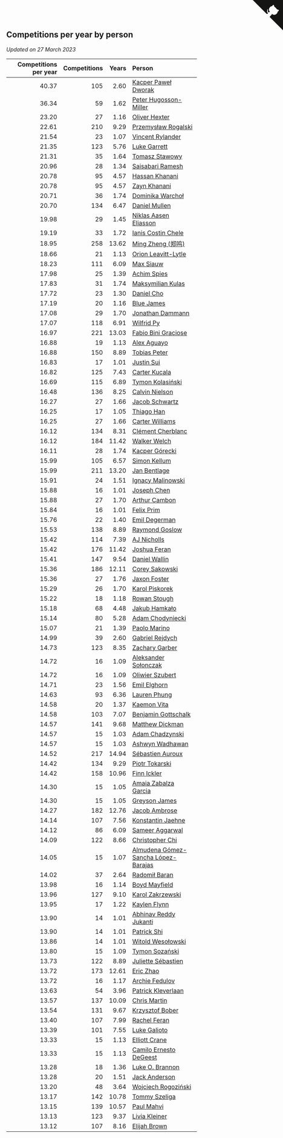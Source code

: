 ## Competitions per year by person

*Updated on 27 March 2023*

| Competitions per year | Competitions | Years | Person |
| ---: | ---: | ---: | :--- |
| 40.37 | 105 | 2.60 | [Kacper Paweł Dworak](https://www.worldcubeassociation.org/persons/2020DWOR01) |
| 36.34 | 59 | 1.62 | [Peter Hugosson-Miller](https://www.worldcubeassociation.org/persons/2021HUGO01) |
| 23.20 | 27 | 1.16 | [Oliver Hexter](https://www.worldcubeassociation.org/persons/2022HEXT01) |
| 22.61 | 210 | 9.29 | [Przemysław Rogalski](https://www.worldcubeassociation.org/persons/2013ROGA02) |
| 21.54 | 23 | 1.07 | [Vincent Rylander](https://www.worldcubeassociation.org/persons/2022RYLA01) |
| 21.35 | 123 | 5.76 | [Luke Garrett](https://www.worldcubeassociation.org/persons/2017GARR05) |
| 21.31 | 35 | 1.64 | [Tomasz Stawowy](https://www.worldcubeassociation.org/persons/2021STAW01) |
| 20.96 | 28 | 1.34 | [Saisabari Ramesh](https://www.worldcubeassociation.org/persons/2021RAME01) |
| 20.78 | 95 | 4.57 | [Hassan Khanani](https://www.worldcubeassociation.org/persons/2018KHAN26) |
| 20.78 | 95 | 4.57 | [Zayn Khanani](https://www.worldcubeassociation.org/persons/2018KHAN28) |
| 20.71 | 36 | 1.74 | [Dominika Warchoł](https://www.worldcubeassociation.org/persons/2021WARC01) |
| 20.70 | 134 | 6.47 | [Daniel Mullen](https://www.worldcubeassociation.org/persons/2016MULL04) |
| 19.98 | 29 | 1.45 | [Niklas Aasen Eliasson](https://www.worldcubeassociation.org/persons/2021ELIA01) |
| 19.19 | 33 | 1.72 | [Ianis Costin Chele](https://www.worldcubeassociation.org/persons/2021CHEL01) |
| 18.95 | 258 | 13.62 | [Ming Zheng (郑鸣)](https://www.worldcubeassociation.org/persons/2009ZHEN11) |
| 18.66 | 21 | 1.13 | [Orion Leavitt-Lytle](https://www.worldcubeassociation.org/persons/2022LEAV01) |
| 18.23 | 111 | 6.09 | [Max Siauw](https://www.worldcubeassociation.org/persons/2017SIAU02) |
| 17.98 | 25 | 1.39 | [Achim Spies](https://www.worldcubeassociation.org/persons/2021SPIE01) |
| 17.83 | 31 | 1.74 | [Maksymilian Kulas](https://www.worldcubeassociation.org/persons/2021KULA02) |
| 17.72 | 23 | 1.30 | [Daniel Cho](https://www.worldcubeassociation.org/persons/2021CHOD01) |
| 17.19 | 20 | 1.16 | [Blue James](https://www.worldcubeassociation.org/persons/2022JAME01) |
| 17.08 | 29 | 1.70 | [Jonathan Dammann](https://www.worldcubeassociation.org/persons/2021DAMM01) |
| 17.07 | 118 | 6.91 | [Wilfrid Py](https://www.worldcubeassociation.org/persons/2016PYWI01) |
| 16.97 | 221 | 13.03 | [Fabio Bini Graciose](https://www.worldcubeassociation.org/persons/2010GRAC02) |
| 16.88 | 19 | 1.13 | [Alex Aguayo](https://www.worldcubeassociation.org/persons/2022AGUA01) |
| 16.88 | 150 | 8.89 | [Tobias Peter](https://www.worldcubeassociation.org/persons/2014PETE03) |
| 16.83 | 17 | 1.01 | [Justin Sui](https://www.worldcubeassociation.org/persons/2022SUIJ01) |
| 16.82 | 125 | 7.43 | [Carter Kucala](https://www.worldcubeassociation.org/persons/2015KUCA01) |
| 16.69 | 115 | 6.89 | [Tymon Kolasiński](https://www.worldcubeassociation.org/persons/2016KOLA02) |
| 16.48 | 136 | 8.25 | [Calvin Nielson](https://www.worldcubeassociation.org/persons/2014NIEL03) |
| 16.27 | 27 | 1.66 | [Jacob Schwartz](https://www.worldcubeassociation.org/persons/2021SCHW01) |
| 16.25 | 17 | 1.05 | [Thiago Han](https://www.worldcubeassociation.org/persons/2022HANT01) |
| 16.25 | 27 | 1.66 | [Carter Williams](https://www.worldcubeassociation.org/persons/2021WILL06) |
| 16.12 | 134 | 8.31 | [Clément Cherblanc](https://www.worldcubeassociation.org/persons/2014CHER05) |
| 16.12 | 184 | 11.42 | [Walker Welch](https://www.worldcubeassociation.org/persons/2011WELC01) |
| 16.11 | 28 | 1.74 | [Kacper Górecki](https://www.worldcubeassociation.org/persons/2021GORE01) |
| 15.99 | 105 | 6.57 | [Simon Kellum](https://www.worldcubeassociation.org/persons/2016KELL12) |
| 15.99 | 211 | 13.20 | [Jan Bentlage](https://www.worldcubeassociation.org/persons/2010BENT01) |
| 15.91 | 24 | 1.51 | [Ignacy Malinowski](https://www.worldcubeassociation.org/persons/2021MALI02) |
| 15.88 | 16 | 1.01 | [Joseph Chen](https://www.worldcubeassociation.org/persons/2022CHEN16) |
| 15.88 | 27 | 1.70 | [Arthur Cambon](https://www.worldcubeassociation.org/persons/2021CAMB01) |
| 15.84 | 16 | 1.01 | [Felix Prim](https://www.worldcubeassociation.org/persons/2022PRIM01) |
| 15.76 | 22 | 1.40 | [Emil Degerman](https://www.worldcubeassociation.org/persons/2021DEGE01) |
| 15.53 | 138 | 8.89 | [Raymond Goslow](https://www.worldcubeassociation.org/persons/2014GOSL01) |
| 15.42 | 114 | 7.39 | [AJ Nicholls](https://www.worldcubeassociation.org/persons/2015NICH04) |
| 15.42 | 176 | 11.42 | [Joshua Feran](https://www.worldcubeassociation.org/persons/2011FERA01) |
| 15.41 | 147 | 9.54 | [Daniel Wallin](https://www.worldcubeassociation.org/persons/2013WALL03) |
| 15.36 | 186 | 12.11 | [Corey Sakowski](https://www.worldcubeassociation.org/persons/2011SAKO01) |
| 15.36 | 27 | 1.76 | [Jaxon Foster](https://www.worldcubeassociation.org/persons/2021FOST01) |
| 15.29 | 26 | 1.70 | [Karol Piskorek](https://www.worldcubeassociation.org/persons/2021PISK01) |
| 15.22 | 18 | 1.18 | [Rowan Stough](https://www.worldcubeassociation.org/persons/2022STOU01) |
| 15.18 | 68 | 4.48 | [Jakub Hamkało](https://www.worldcubeassociation.org/persons/2018HAMK01) |
| 15.14 | 80 | 5.28 | [Adam Chodyniecki](https://www.worldcubeassociation.org/persons/2017CHOD02) |
| 15.07 | 21 | 1.39 | [Paolo Marino](https://www.worldcubeassociation.org/persons/2021MARI04) |
| 14.99 | 39 | 2.60 | [Gabriel Rejdych](https://www.worldcubeassociation.org/persons/2020REJD01) |
| 14.73 | 123 | 8.35 | [Zachary Garber](https://www.worldcubeassociation.org/persons/2014GARB01) |
| 14.72 | 16 | 1.09 | [Aleksander Sołonczak](https://www.worldcubeassociation.org/persons/2022SOLO01) |
| 14.72 | 16 | 1.09 | [Oliwier Szubert](https://www.worldcubeassociation.org/persons/2022SZUB01) |
| 14.71 | 23 | 1.56 | [Emil Elghorn](https://www.worldcubeassociation.org/persons/2021ELGH01) |
| 14.63 | 93 | 6.36 | [Lauren Phung](https://www.worldcubeassociation.org/persons/2016PHUN02) |
| 14.58 | 20 | 1.37 | [Kaemon Vita](https://www.worldcubeassociation.org/persons/2021VITA01) |
| 14.58 | 103 | 7.07 | [Benjamin Gottschalk](https://www.worldcubeassociation.org/persons/2016GOTT01) |
| 14.57 | 141 | 9.68 | [Matthew Dickman](https://www.worldcubeassociation.org/persons/2013DICK01) |
| 14.57 | 15 | 1.03 | [Adam Chadzynski](https://www.worldcubeassociation.org/persons/2022CHAD02) |
| 14.57 | 15 | 1.03 | [Ashwyn Wadhawan](https://www.worldcubeassociation.org/persons/2022WADH02) |
| 14.52 | 217 | 14.94 | [Sébastien Auroux](https://www.worldcubeassociation.org/persons/2008AURO01) |
| 14.42 | 134 | 9.29 | [Piotr Tokarski](https://www.worldcubeassociation.org/persons/2013TOKA01) |
| 14.42 | 158 | 10.96 | [Finn Ickler](https://www.worldcubeassociation.org/persons/2012ICKL01) |
| 14.30 | 15 | 1.05 | [Amaia Zabalza Garcia](https://www.worldcubeassociation.org/persons/2022GARC03) |
| 14.30 | 15 | 1.05 | [Greyson James](https://www.worldcubeassociation.org/persons/2022JAME02) |
| 14.27 | 182 | 12.76 | [Jacob Ambrose](https://www.worldcubeassociation.org/persons/2010AMBR01) |
| 14.14 | 107 | 7.56 | [Konstantin Jaehne](https://www.worldcubeassociation.org/persons/2015JAEH01) |
| 14.12 | 86 | 6.09 | [Sameer Aggarwal](https://www.worldcubeassociation.org/persons/2017AGGA01) |
| 14.09 | 122 | 8.66 | [Christopher Chi](https://www.worldcubeassociation.org/persons/2014CHIC01) |
| 14.05 | 15 | 1.07 | [Almudena Gómez-Sancha López-Barajas](https://www.worldcubeassociation.org/persons/2022GOME03) |
| 14.02 | 37 | 2.64 | [Radomił Baran](https://www.worldcubeassociation.org/persons/2020BARA02) |
| 13.98 | 16 | 1.14 | [Boyd Mayfield](https://www.worldcubeassociation.org/persons/2022MAYF01) |
| 13.96 | 127 | 9.10 | [Karol Zakrzewski](https://www.worldcubeassociation.org/persons/2014ZAKR01) |
| 13.95 | 17 | 1.22 | [Kaylen Flynn](https://www.worldcubeassociation.org/persons/2022FLYN01) |
| 13.90 | 14 | 1.01 | [Abhinav Reddy Jukanti](https://www.worldcubeassociation.org/persons/2022JUKA01) |
| 13.90 | 14 | 1.01 | [Patrick Shi](https://www.worldcubeassociation.org/persons/2022SHIP01) |
| 13.86 | 14 | 1.01 | [Witold Wesołowski](https://www.worldcubeassociation.org/persons/2022WESO01) |
| 13.80 | 15 | 1.09 | [Tymon Sozański](https://www.worldcubeassociation.org/persons/2022SOZA01) |
| 13.73 | 122 | 8.89 | [Juliette Sébastien](https://www.worldcubeassociation.org/persons/2014SEBA01) |
| 13.72 | 173 | 12.61 | [Eric Zhao](https://www.worldcubeassociation.org/persons/2010ZHAO19) |
| 13.72 | 16 | 1.17 | [Archie Fedulov](https://www.worldcubeassociation.org/persons/2022FEDU01) |
| 13.63 | 54 | 3.96 | [Patrick Kleverlaan](https://www.worldcubeassociation.org/persons/2019KLEV01) |
| 13.57 | 137 | 10.09 | [Chris Martin](https://www.worldcubeassociation.org/persons/2013MART03) |
| 13.54 | 131 | 9.67 | [Krzysztof Bober](https://www.worldcubeassociation.org/persons/2013BOBE01) |
| 13.40 | 107 | 7.99 | [Rachel Feran](https://www.worldcubeassociation.org/persons/2015FERA01) |
| 13.39 | 101 | 7.55 | [Luke Galioto](https://www.worldcubeassociation.org/persons/2015GALI02) |
| 13.33 | 15 | 1.13 | [Elliott Crane](https://www.worldcubeassociation.org/persons/2022CRAN01) |
| 13.33 | 15 | 1.13 | [Camilo Ernesto DeGeest](https://www.worldcubeassociation.org/persons/2022DEGE01) |
| 13.28 | 18 | 1.36 | [Luke O. Brannon](https://www.worldcubeassociation.org/persons/2021BRAN02) |
| 13.28 | 20 | 1.51 | [Jack Anderson](https://www.worldcubeassociation.org/persons/2021ANDE05) |
| 13.20 | 48 | 3.64 | [Wojciech Rogoziński](https://www.worldcubeassociation.org/persons/2019ROGO04) |
| 13.17 | 142 | 10.78 | [Tommy Szeliga](https://www.worldcubeassociation.org/persons/2012SZEL01) |
| 13.15 | 139 | 10.57 | [Paul Mahvi](https://www.worldcubeassociation.org/persons/2012MAHV01) |
| 13.13 | 123 | 9.37 | [Livia Kleiner](https://www.worldcubeassociation.org/persons/2013KLEI03) |
| 13.12 | 107 | 8.16 | [Elijah Brown](https://www.worldcubeassociation.org/persons/2015BROW03) |


<a href="https://github.com/jonatanklosko/wca_statistics" class="github-corner" aria-label="View source on Github"><svg width="80" height="80" viewBox="0 0 250 250" style="fill:#151513; color:#fff; position: absolute; top: 0; border: 0; right: 0;" aria-hidden="true"><path d="M0,0 L115,115 L130,115 L142,142 L250,250 L250,0 Z"></path><path d="M128.3,109.0 C113.8,99.7 119.0,89.6 119.0,89.6 C122.0,82.7 120.5,78.6 120.5,78.6 C119.2,72.0 123.4,76.3 123.4,76.3 C127.3,80.9 125.5,87.3 125.5,87.3 C122.9,97.6 130.6,101.9 134.4,103.2" fill="currentColor" style="transform-origin: 130px 106px;" class="octo-arm"></path><path d="M115.0,115.0 C114.9,115.1 118.7,116.5 119.8,115.4 L133.7,101.6 C136.9,99.2 139.9,98.4 142.2,98.6 C133.8,88.0 127.5,74.4 143.8,58.0 C148.5,53.4 154.0,51.2 159.7,51.0 C160.3,49.4 163.2,43.6 171.4,40.1 C171.4,40.1 176.1,42.5 178.8,56.2 C183.1,58.6 187.2,61.8 190.9,65.4 C194.5,69.0 197.7,73.2 200.1,77.6 C213.8,80.2 216.3,84.9 216.3,84.9 C212.7,93.1 206.9,96.0 205.4,96.6 C205.1,102.4 203.0,107.8 198.3,112.5 C181.9,128.9 168.3,122.5 157.7,114.1 C157.9,116.9 156.7,120.9 152.7,124.9 L141.0,136.5 C139.8,137.7 141.6,141.9 141.8,141.8 Z" fill="currentColor" class="octo-body"></path></svg></a><style>.github-corner:hover .octo-arm{animation:octocat-wave 560ms ease-in-out}@keyframes octocat-wave{0%,100%{transform:rotate(0)}20%,60%{transform:rotate(-25deg)}40%,80%{transform:rotate(10deg)}}@media (max-width:500px){.github-corner:hover .octo-arm{animation:none}.github-corner .octo-arm{animation:octocat-wave 560ms ease-in-out}}</style>
